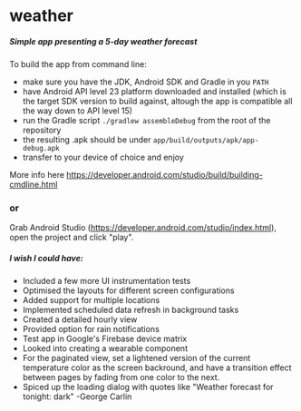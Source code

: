 # weather
##### Simple app presenting a 5-day weather forecast

To build the app from command line:
* make sure you have the JDK, Android SDK and Gradle in you `PATH`
* have Android API level 23 platform downloaded and installed (which is the target SDK version to build against, altough the app is compatible all the way down to API level 15)
* run the Gradle script `./gradlew assembleDebug` from the root of the repository
* the resulting .apk should be under `app/build/outputs/apk/app-debug.apk`
* transfer to your device of choice and enjoy

More info here https://developer.android.com/studio/build/building-cmdline.html

### or

Grab Android Studio (https://developer.android.com/studio/index.html), open the project and click "play".

 
##### I wish I could have:
- Included a few more UI instrumentation tests
- Optimised the layouts for different screen configurations
- Added support for multiple locations
- Implemented scheduled data refresh in background tasks
- Created a detailed hourly view
- Provided option for rain notifications
- Test app in Google's Firebase device matrix
- Looked into creating a wearable component
- For the paginated view, set a lightened version of the current temperature color as the screen backround, and have a transition effect between pages by fading from one color to the next.
- Spiced up the loading dialog with quotes like "Weather forecast for tonight: dark" -George Carlin
